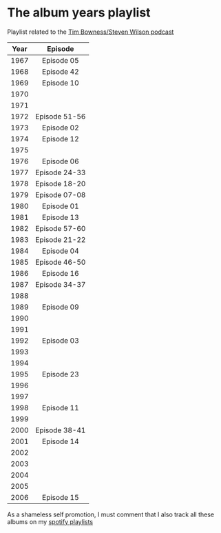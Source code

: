 # The album years playlist

Playlist related to the [Tim Bowness/Steven Wilson podcast](https://anchor.fm/the-album-years)

| Year | Episode |
| :--: | :--: |
| 1967 | Episode 05 |
| 1968 | Episode 42 |
| 1969 | Episode 10 |
| 1970 |  |
| 1971 |  |
| 1972 | Episode 51-56 |
| 1973 | Episode 02 |
| 1974 | Episode 12 |
| 1975 |  |
| 1976 | Episode 06 |
| 1977 | Episode 24-33 |
| 1978 | Episode 18-20 |
| 1979 | Episode 07-08 |
| 1980 | Episode 01 |
| 1981 | Episode 13 |
| 1982 | Episode 57-60 |
| 1983 | Episode 21-22 |
| 1984 | Episode 04 |
| 1985 | Episode 46-50 |
| 1986 | Episode 16 |
| 1987 | Episode 34-37 |
| 1988 |  |
| 1989 | Episode 09 |
| 1990 |  |
| 1991 |  |
| 1992 | Episode 03 |
| 1993 |  |
| 1994 |  |
| 1995 | Episode 23 |
| 1996 |  |
| 1997 |  |
| 1998 | Episode 11 |
| 1999 |  |
| 2000 | Episode 38-41 |
| 2001 | Episode 14 |
| 2002 |  |
| 2003 |  |
| 2004 |  |
| 2005 |  |
| 2006 | Episode 15 |

As a shameless self promotion, I must comment that I also track all these albums on my [spotify playlists](https://open.spotify.com/user/jaxelr)
